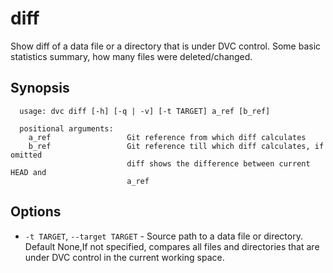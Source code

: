 # diff

Show diff of a data file or a directory that is under DVC control. Some basic
statistics summary, how many files were deleted/changed.

## Synopsis

```usage
  usage: dvc diff [-h] [-q | -v] [-t TARGET] a_ref [b_ref]

  positional arguments:
    a_ref                 Git reference from which diff calculates
    b_ref                 Git reference till which diff calculates, if omitted
                          diff shows the difference between current HEAD and
                          a_ref
```

## Options

* `-t TARGET`, `--target TARGET` - Source path to a data file or directory.
  Default None,If not specified, compares all files and directories that are
  under DVC control in the current working space.
